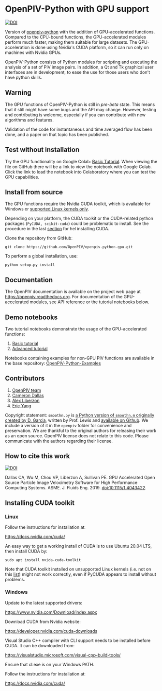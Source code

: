 # OpenPIV-Python with GPU support

[![DOI](https://zenodo.org/badge/148214993.svg)](https://zenodo.org/badge/latestdoi/148214993)

Version of [openpiv-python](https://github.com/OpenPIV/openpiv-python) with the addition of GPU-accelerated functions.
Compared to the CPU-bound functions, the GPU-accelerated modules perform much faster, making them suitable for large
datasets.
The GPU-acceleration is done using Nvidia's CUDA platform, so it can run only on machines with Nvidia GPUs.

OpenPIV-Python consists of Python modules for scripting and executing the analysis of a set of PIV image pairs. In
addition, a Qt and Tk graphical user interfaces are in development, to ease the use for those users who don't have
python skills.

## Warning

The GPU functions of OpenPIV-Python is still in *pre-beta* state. This means that
it still might have some bugs and the API may change. However, testing and contributing
is welcome, especially if you can contribute with new algorithms and features.

Validation of the code for instantaneous and time averaged flow has been done, and a 
paper on that topic has been published.

## Test without installation

Try the GPU functionality on Google Colab: [Basic Tutorial](https://colab.research.google.com/github/ericyang125/openpiv-python-gpu/blob/main/openpiv/tutorials/openpiv_python_gpu_tutorial_basic.ipynb).
When viewing the file on GitHub there will be a link to view the notebook with Google Colab.
Click the link to load the notebook into Colaboratory where you can test the GPU capabilities.

## Install from source

The GPU functions require the Nvidia CUDA toolkit, which is available for Windows or [supported Linux kernels only](https://docs.nvidia.com/cuda/cuda-installation-guide-linux/index.html#system-requirements).

Depending on your platform, the CUDA toolkit or the CUDA-related python packages (`PyCUDA, scikit-cuda`) could be
problematic to install.
See the procedure in the last [section](#installing-cuda-toolkit) for hel installing CUDA.

Clone the repository from GitHub:

    git clone https://github.com/OpenPIV/openpiv-python-gpu.git

To perform a global installation, use:

    python setup.py install

## Documentation

The OpenPIV documentation is available on the project web page at <https://openpiv.readthedocs.org>.
For documentation of the GPU-accelerated modules, see API reference or the tutorial notebooks below.

## Demo notebooks 

Two tutorial notebooks demonstrate the usage of the GPU-accelerated functions:
1. [Basic tutorial](https://colab.research.google.com/github/ericyang125/openpiv-python-gpu/blob/main/openpiv/tutorials/openpiv_python_gpu_tutorial_basic.ipynb)
2. [Advanced tutorial](https://colab.research.google.com/github/ericyang125/openpiv-python-gpu/blob/main/openpiv/tutorials/openpiv_python_gpu_tutorial_advanced.ipynb)

Notebooks containing examples for non-GPU PIV functions are available in the base repository:
[OpenPIV-Python-Examples](https://github.com/OpenPIV/openpiv-python-examples)

## Contributors

1. [OpenPIV team](https://groups.google.com/forum/#!forum/openpiv-users)
2. [Cameron Dallas](https://github.com/CameronDallas5000)
3. [Alex Liberzon](https://github.com/alexlib)
4. [Eric Yang](https://github.com/ericyang125)

Copyright statement: `smoothn.py` is [a Python version of `smoothn.m` originally created by D. Garcia](https://de.mathworks.com/matlabcentral/fileexchange/25634-smoothn), written by Prof. Lewis and [available on Github](https://github.com/profLewis/geogg122/blob/master/Chapter5_Interpolation/python/smoothn.py).
We include a version of it in the `openpiv` folder for convenience and preservation. We are thankful to the original authors for releasing their work as an open source. OpenPIV license does not relate to this code. Please communicate with the authors regarding their license. 

## How to cite this work

[![DOI](https://zenodo.org/badge/DOI/10.5281/zenodo.4409178.svg)](https://doi.org/10.5281/zenodo.4409178)

Dallas CA, Wu M, Chou VP, Liberzon A, Sullivan PE. GPU Accelerated Open Source Particle Image Velocimetry Software for
High Performance Computing Systems. ASME. J. Fluids Eng. 2019.
[doi:10.1115/1.4043422](http://fluidsengineering.asmedigitalcollection.asme.org/article.aspx?articleid=2730543).

## Installing CUDA toolkit

### Linux

Follow the instructions for installation at:

https://docs.nvidia.com/cuda/

An easy way to get a working install of CUDA is to use Ubuntu 20.04 LTS, then install CUDA by:

    sudo apt install nvida-cuda-toolkit

Note that CUDA toolkit installed on unsupported Linux kernels (i.e. not on this
[list](https://docs.nvidia.com/cuda/cuda-installation-guide-linux/index.html#system-requirements)) might not work
correctly, even if PyCUDA appears to install without problems.

### Windows

Update to the latest supported drivers:

https://www.nvidia.com/Download/index.aspx

Download CUDA from Nvidia website:

https://developer.nvidia.com/cuda-downloads

Visual Studio C++ compiler with CLI support needs to be installed before CUDA.
It can be downloaded from:

https://visualstudio.microsoft.com/visual-cpp-build-tools/

Ensure that cl.exe is on your Windows PATH.

Follow the instructions for installation at:

https://docs.nvidia.com/cuda/
